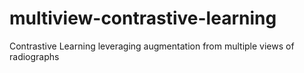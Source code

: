 # multiview-contrastive-learning
Contrastive Learning leveraging augmentation from multiple views of radiographs
